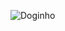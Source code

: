 ![Doginho](https://images.unsplash.com/photo-1505628346881-b72b27e84530?ixlib=rb-1.2.1&ixid=eyJhcHBfaWQiOjEyMDd9&auto=format&fit=crop&w=600&q=60)
